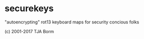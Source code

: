 # securekeys
"autoencrypting" rot13 keyboard maps for security concious folks

(c) 2001-2017 TJA Borm
